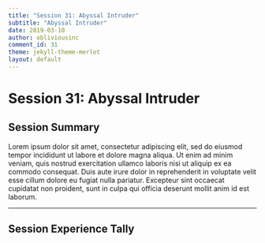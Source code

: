```yaml
---
title: "Session 31: Abyssal Intruder"
subtitle: "Abyssal Intruder"
date: 2019-03-10
author: obliviousinc
comment_id: 31
theme: jekyll-theme-merlot
layout: default
---
```


# Session 31: Abyssal Intruder

## Session Summary

Lorem ipsum dolor sit amet, consectetur adipiscing elit, sed do eiusmod tempor incididunt ut labore et dolore magna aliqua. Ut enim ad minim veniam, quis nostrud exercitation ullamco laboris nisi ut aliquip ex ea commodo consequat. Duis aute irure dolor in reprehenderit in voluptate velit esse cillum dolore eu fugiat nulla pariatur. Excepteur sint occaecat cupidatat non proident, sunt in culpa qui officia deserunt mollit anim id est laborum.

* * *

## Session Experience Tally
